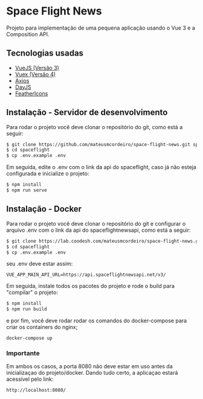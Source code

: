 # Space Flight News

Projeto para implementação de uma pequena aplicação usando o Vue 3 e a Composition API.

## Tecnologias usadas

- [VueJS (Versão 3)](https://v3.vuejs.org/)
- [Vuex (Versão 4)](https://next.vuex.vuejs.org/)
- [Axios](https://github.com/axios/axios)
- [DayJS](https://github.com/iamkun/dayjs/)
- [FeatherIcons](https://feathericons.com/)

## Instalação - Servidor de desenvolvimento

Para rodar o projeto você deve clonar o repositório do git, como está a seguir:

```sh
$ git clone https://github.com/mateusmcordeiro/space-flight-news.git spaceflight
$ cd spaceflight
$ cp .env.example .env
```

Em seguida, edite o .env com o link da api do spaceflight, caso já não esteja configurada e inicialize o projeto:

```sh
$ npm install
$ npm run serve
```

## Instalação - Docker

Para rodar o projeto você deve clonar o repositório do git e configurar o arquivo .env com o link da api do spaceflightnewsapi, como está a seguir:

```sh
$ git clone https://lab.coodesh.com/mateusmcordeiro/space-flight-news.git spaceflight
$ cd spaceflight
$ cp .env.example .env
```

seu .env deve estar assim:

```
VUE_APP_MAIN_API_URL=https://api.spaceflightnewsapi.net/v3/
```

Em seguida, instale todos os pacotes do projeto e rode o build para "compilar" o projeto:

```sh
$ npm install
$ npm run build
```

e por fim, você deve rodar rodar os comandos do docker-compose para criar os containers do nginx;

```
docker-compose up
```

### Importante

Em ambos os casos, a porta 8080 não deve estar em uso antes da inicializaçao do projeto/docker. Dando tudo certo, a aplicaçao estará acessível pelo link:

```
http://localhost:8080/
```
